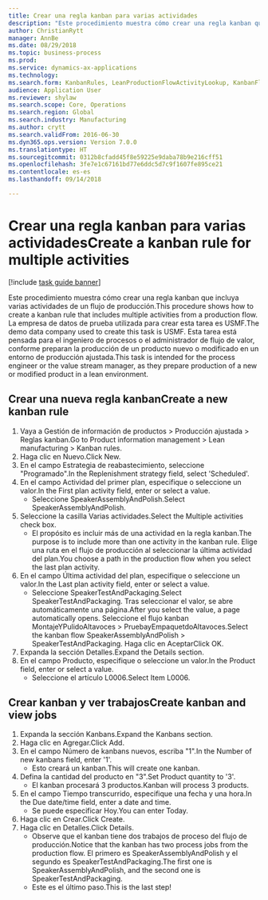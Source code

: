 ```yaml
--- 
title: Crear una regla kanban para varias actividades
description: "Este procedimiento muestra cómo crear una regla kanban que incluya varias actividades de un flujo de producción."
author: ChristianRytt
manager: AnnBe
ms.date: 08/29/2018
ms.topic: business-process
ms.prod: 
ms.service: dynamics-ax-applications
ms.technology: 
ms.search.form: KanbanRules, LeanProductionFlowActivityLookup, KanbanFlowSelection, InventItemIdLookupSimple, KanbanCreateScheduled, Kanban
audience: Application User
ms.reviewer: shylaw
ms.search.scope: Core, Operations
ms.search.region: Global
ms.search.industry: Manufacturing
ms.author: crytt
ms.search.validFrom: 2016-06-30
ms.dyn365.ops.version: Version 7.0.0
ms.translationtype: HT
ms.sourcegitcommit: 0312b8cfadd45f8e59225e9daba78b9e216cff51
ms.openlocfilehash: 3fe7e1c67161bd77e6ddc5d7c9f1607fe895ce21
ms.contentlocale: es-es
ms.lasthandoff: 09/14/2018

---
```

# <a name="create-a-kanban-rule-for-multiple-activities"></a><span data-ttu-id="a8d5a-103">Crear una regla kanban para varias actividades</span><span class="sxs-lookup"><span data-stu-id="a8d5a-103">Create a kanban rule for multiple activities</span></span>

[!include [task guide banner](../../includes/task-guide-banner.md)]

<span data-ttu-id="a8d5a-104">Este procedimiento muestra cómo crear una regla kanban que incluya varias actividades de un flujo de producción.</span><span class="sxs-lookup"><span data-stu-id="a8d5a-104">This procedure shows how to create a kanban rule that includes multiple activities from a production flow.</span></span> <span data-ttu-id="a8d5a-105">La empresa de datos de prueba utilizada para crear esta tarea es USMF.</span><span class="sxs-lookup"><span data-stu-id="a8d5a-105">The demo data company used to create this task is USMF.</span></span> <span data-ttu-id="a8d5a-106">Esta tarea está pensada para el ingeniero de procesos o el administrador de flujo de valor, conforme preparan la producción de un producto nuevo o modificado en un entorno de producción ajustada.</span><span class="sxs-lookup"><span data-stu-id="a8d5a-106">This task is intended for the process engineer or the value stream manager, as they prepare production of a new or modified product in a lean environment.</span></span>


## <a name="create-a-new-kanban-rule"></a><span data-ttu-id="a8d5a-107">Crear una nueva regla kanban</span><span class="sxs-lookup"><span data-stu-id="a8d5a-107">Create a new kanban rule</span></span>
1. <span data-ttu-id="a8d5a-108">Vaya a Gestión de información de productos > Producción ajustada > Reglas kanban.</span><span class="sxs-lookup"><span data-stu-id="a8d5a-108">Go to Product information management > Lean manufacturing > Kanban rules.</span></span>
2. <span data-ttu-id="a8d5a-109">Haga clic en Nuevo.</span><span class="sxs-lookup"><span data-stu-id="a8d5a-109">Click New.</span></span>
3. <span data-ttu-id="a8d5a-110">En el campo Estrategia de reabastecimiento, seleccione "Programado".</span><span class="sxs-lookup"><span data-stu-id="a8d5a-110">In the Replenishment strategy field, select 'Scheduled'.</span></span>
4. <span data-ttu-id="a8d5a-111">En el campo Actividad del primer plan, especifique o seleccione un valor.</span><span class="sxs-lookup"><span data-stu-id="a8d5a-111">In the First plan activity field, enter or select a value.</span></span>
    * <span data-ttu-id="a8d5a-112">Seleccione SpeakerAssemblyAndPolish.</span><span class="sxs-lookup"><span data-stu-id="a8d5a-112">Select SpeakerAssemblyAndPolish.</span></span>  
5. <span data-ttu-id="a8d5a-113">Seleccione la casilla Varias actividades.</span><span class="sxs-lookup"><span data-stu-id="a8d5a-113">Select the Multiple activities check box.</span></span>
    * <span data-ttu-id="a8d5a-114">El propósito es incluir más de una actividad en la regla kanban.</span><span class="sxs-lookup"><span data-stu-id="a8d5a-114">The purpose is to include more than one activity in the kanban rule.</span></span> <span data-ttu-id="a8d5a-115">Elige una ruta en el flujo de producción al seleccionar la última actividad del plan.</span><span class="sxs-lookup"><span data-stu-id="a8d5a-115">You choose a path in the production flow when you select the last plan activity.</span></span>  
6. <span data-ttu-id="a8d5a-116">En el campo Última actividad del plan, especifique o seleccione un valor.</span><span class="sxs-lookup"><span data-stu-id="a8d5a-116">In the Last plan activity field, enter or select a value.</span></span>
    * <span data-ttu-id="a8d5a-117">Seleccione SpeakerTestAndPackaging.</span><span class="sxs-lookup"><span data-stu-id="a8d5a-117">Select SpeakerTestAndPackaging.</span></span> <span data-ttu-id="a8d5a-118">Tras seleccionar el valor, se abre automáticamente una página.</span><span class="sxs-lookup"><span data-stu-id="a8d5a-118">After you select the value, a page automatically opens.</span></span> <span data-ttu-id="a8d5a-119">Seleccione el flujo kanban MontajeYPulidoAltavoces > PruebayEmpaquetdoAltavoces.</span><span class="sxs-lookup"><span data-stu-id="a8d5a-119">Select the kanban flow SpeakerAssemblyAndPolish > SpeakerTestAndPackaging.</span></span> <span data-ttu-id="a8d5a-120">Haga clic en Aceptar</span><span class="sxs-lookup"><span data-stu-id="a8d5a-120">Click OK.</span></span>  
7. <span data-ttu-id="a8d5a-121">Expanda la sección Detalles.</span><span class="sxs-lookup"><span data-stu-id="a8d5a-121">Expand the Details section.</span></span>
8. <span data-ttu-id="a8d5a-122">En el campo Producto, especifique o seleccione un valor.</span><span class="sxs-lookup"><span data-stu-id="a8d5a-122">In the Product field, enter or select a value.</span></span>
    * <span data-ttu-id="a8d5a-123">Seleccione el artículo L0006.</span><span class="sxs-lookup"><span data-stu-id="a8d5a-123">Select Item L0006.</span></span>  

## <a name="create-kanban-and-view-jobs"></a><span data-ttu-id="a8d5a-124">Crear kanban y ver trabajos</span><span class="sxs-lookup"><span data-stu-id="a8d5a-124">Create kanban and view jobs</span></span>
1. <span data-ttu-id="a8d5a-125">Expanda la sección Kanbans.</span><span class="sxs-lookup"><span data-stu-id="a8d5a-125">Expand the Kanbans section.</span></span>
2. <span data-ttu-id="a8d5a-126">Haga clic en Agregar.</span><span class="sxs-lookup"><span data-stu-id="a8d5a-126">Click Add.</span></span>
3. <span data-ttu-id="a8d5a-127">En el campo Número de kanbans nuevos, escriba "1".</span><span class="sxs-lookup"><span data-stu-id="a8d5a-127">In the Number of new kanbans field, enter '1'.</span></span>
    * <span data-ttu-id="a8d5a-128">Esto creará un kanban.</span><span class="sxs-lookup"><span data-stu-id="a8d5a-128">This will create one kanban.</span></span>  
4. <span data-ttu-id="a8d5a-129">Defina la cantidad del producto en "3".</span><span class="sxs-lookup"><span data-stu-id="a8d5a-129">Set Product quantity to '3'.</span></span>
    * <span data-ttu-id="a8d5a-130">El kanban procesará 3 productos.</span><span class="sxs-lookup"><span data-stu-id="a8d5a-130">Kanban will process 3 products.</span></span>  
5. <span data-ttu-id="a8d5a-131">En el campo Tiempo transcurrido, especifique una fecha y una hora.</span><span class="sxs-lookup"><span data-stu-id="a8d5a-131">In the Due date/time field, enter a date and time.</span></span>
    * <span data-ttu-id="a8d5a-132">Se puede especificar Hoy.</span><span class="sxs-lookup"><span data-stu-id="a8d5a-132">You can enter Today.</span></span>  
6. <span data-ttu-id="a8d5a-133">Haga clic en Crear.</span><span class="sxs-lookup"><span data-stu-id="a8d5a-133">Click Create.</span></span>
7. <span data-ttu-id="a8d5a-134">Haga clic en Detalles.</span><span class="sxs-lookup"><span data-stu-id="a8d5a-134">Click Details.</span></span>
    * <span data-ttu-id="a8d5a-135">Observe que el kanban tiene dos trabajos de proceso del flujo de producción.</span><span class="sxs-lookup"><span data-stu-id="a8d5a-135">Notice that the kanban has two process jobs from the production flow.</span></span> <span data-ttu-id="a8d5a-136">El primero es SpeakerAssemblyAndPolish y el segundo es SpeakerTestAndPackaging.</span><span class="sxs-lookup"><span data-stu-id="a8d5a-136">The first one is SpeakerAssemblyAndPolish, and the second one is SpeakerTestAndPackaging.</span></span>  
    * <span data-ttu-id="a8d5a-137">Este es el último paso.</span><span class="sxs-lookup"><span data-stu-id="a8d5a-137">This is the last step!</span></span>  


